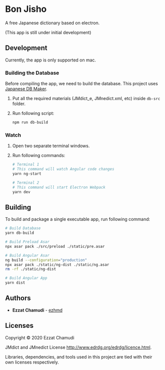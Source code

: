 # Bon Jisho

A free Japanese dictionary based on electron.

(This app is still under initial development)

## Development

Currently, the app is only supported on mac.

### Building the Database

Before compiling the app, we need to build the database.
This project uses [Japanese DB Maker](https://github.com/ezhmd/japanese-db-maker). 

1. Put all the required materials (JMdict_e, JMnedict.xml, etc) inside `db-src` folder.

1. Run following script:
    ```sh
    npm run db-build
    ```

### Watch

1. Open two separate terminal windows.

2. Run following commands:

    ```sh
    # Terminal 1
    # This command will watch Angular code changes
    yarn ng-start 

    # Terminal 2
    # This command will start Electron Webpack
    yarn dev
    ```

## Building

To build and package a single executable app, run following command:

```sh
# Build Database
yarn db-build

# Build Preload Asar
npx asar pack ./src/preload ./static/pre.asar

# Build Angular Asar
ng build --configuration="production"
npx asar pack ./static/ng-dist ./static/ng.asar
rm -rf ./static/ng-dist

# Build Angular App
yarn dist
```

## Authors

* **Ezzat Chamudi** - [ezhmd](https://github.com/ezhmd)

## Licenses

Copyright © 2020 Ezzat Chamudi

JMdict and JMnedict License http://www.edrdg.org/edrdg/licence.html.

Libraries, dependencies, and tools used in this project are tied with their own licenses respectively.
